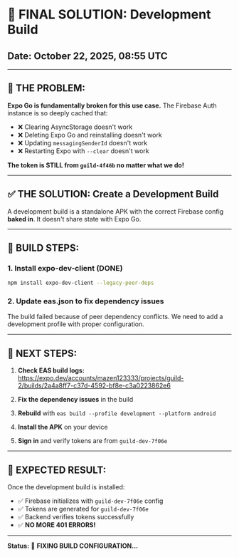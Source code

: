 # 🚀 **FINAL SOLUTION: Development Build**

## Date: October 22, 2025, 08:55 UTC

---

## 🚨 **THE PROBLEM:**

**Expo Go is fundamentally broken for this use case.** The Firebase Auth instance is so deeply cached that:
- ❌ Clearing AsyncStorage doesn't work
- ❌ Deleting Expo Go and reinstalling doesn't work
- ❌ Updating `messagingSenderId` doesn't work
- ❌ Restarting Expo with `--clear` doesn't work

**The token is STILL from `guild-4f46b` no matter what we do!**

---

## ✅ **THE SOLUTION: Create a Development Build**

A development build is a standalone APK with the correct Firebase config **baked in**. It doesn't share state with Expo Go.

---

## 🔧 **BUILD STEPS:**

### **1. Install expo-dev-client (DONE)**
```bash
npm install expo-dev-client --legacy-peer-deps
```

### **2. Update eas.json to fix dependency issues**

The build failed because of peer dependency conflicts. We need to add a development profile with proper configuration.

---

## 📝 **NEXT STEPS:**

1. **Check EAS build logs:** https://expo.dev/accounts/mazen123333/projects/guild-2/builds/2a4a8ff7-c37d-4592-bf8e-c3a0223862e6

2. **Fix the dependency issues** in the build

3. **Rebuild** with `eas build --profile development --platform android`

4. **Install the APK** on your device

5. **Sign in** and verify tokens are from `guild-dev-7f06e`

---

## 🎯 **EXPECTED RESULT:**

Once the development build is installed:
- ✅ Firebase initializes with `guild-dev-7f06e` config
- ✅ Tokens are generated for `guild-dev-7f06e`
- ✅ Backend verifies tokens successfully
- ✅ **NO MORE 401 ERRORS!**

---

**Status:** 🔧 **FIXING BUILD CONFIGURATION...**

